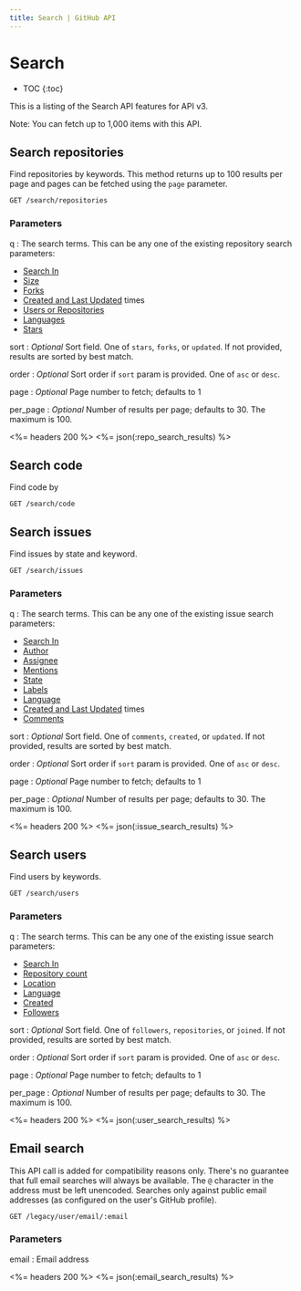 ```yaml
---
title: Search | GitHub API
---
```


# Search

* TOC
{:toc}

This is a listing of the Search API features for API v3.

Note: You can fetch up to 1,000 items with this API.

## Search repositories

Find repositories by keywords. This method returns up to 100 results per page and
pages can be fetched using the `page` parameter.

    GET /search/repositories

### Parameters

q
: The search terms. This can be any one of the existing repository search parameters:
 
   * [Search In](https://help.github.com/articles/searching-repositories#search-in)
   * [Size](https://help.github.com/articles/searching-repositories#size)
   * [Forks](https://help.github.com/articles/searching-repositories#forks)
   * [Created and Last Updated](https://help.github.com/articles/searching-repositories#created-and-last-updated) times  
   * [Users or Repositories](https://help.github.com/articles/searching-repositories#users-organizations-and-repositories)  
   * [Languages](https://help.github.com/articles/searching-repositories#languages)
   * [Stars](https://help.github.com/articles/searching-repositories#stars)

sort
: _Optional_ Sort field. One of `stars`, `forks`, or `updated`. If not
provided, results are sorted by best match.

order
: _Optional_ Sort order if `sort` param is provided. One of `asc` or `desc`.

page
: _Optional_ Page number to fetch; defaults to 1

per_page
: _Optional_ Number of results per page; defaults to 30. The maximum is 100.

<%= headers 200 %>
<%= json(:repo_search_results) %>

## Search code

Find code by 

    GET /search/code

## Search issues

Find issues by state and keyword.

    GET /search/issues

### Parameters

q
: The search terms. This can be any one of the existing issue search parameters:
 
   * [Search In](https://help.github.com/articles/searching-issues#search-in)
   * [Author](https://help.github.com/articles/searching-issues#author)
   * [Assignee](https://help.github.com/articles/searching-issues#assignee)
   * [Mentions](https://help.github.com/articles/searching-issues#mentions)  
   * [State](https://help.github.com/articles/searching-issues#state)  
   * [Labels](https://help.github.com/articles/searching-issues#labels)
   * [Language](https://help.github.com/articles/searching-issues#language)
   * [Created and Last Updated](https://help.github.com/articles/searching-issues#created-and-last-updated) times
   * [Comments](https://help.github.com/articles/searching-issues#comments)  

sort
: _Optional_ Sort field. One of `comments`, `created`, or `updated`. If not
provided, results are sorted by best match.

order
: _Optional_ Sort order if `sort` param is provided. One of `asc` or `desc`.

page
: _Optional_ Page number to fetch; defaults to 1

per_page
: _Optional_ Number of results per page; defaults to 30. The maximum is 100.

<%= headers 200 %>
<%= json(:issue_search_results) %>

## Search users

Find users by keywords.

    GET /search/users

### Parameters

q
: The search terms. This can be any one of the existing issue search parameters:
 
   * [Search In](https://help.github.com/articles/searching-users#search-in)
   * [Repository count](https://help.github.com/articles/searching-users#repository-count)
   * [Location](https://help.github.com/articles/searching-users#location)
   * [Language](https://help.github.com/articles/searching-users#language)
   * [Created](https://help.github.com/articles/searching-users#created)
   * [Followers](https://help.github.com/articles/searching-users#followers)

sort
: _Optional_ Sort field. One of `followers`, `repositories`, or `joined`. If not
provided, results are sorted by best match.

order
: _Optional_ Sort order if `sort` param is provided. One of `asc` or `desc`.

page
: _Optional_ Page number to fetch; defaults to 1

per_page
: _Optional_ Number of results per page; defaults to 30. The maximum is 100.

<%= headers 200 %>
<%= json(:user_search_results) %>

## Email search

This API call is added for compatibility reasons only. There's no guarantee
that full email searches will always be available. The `@` character in the
address must be left unencoded. Searches only against public email addresses
(as configured on the user's GitHub profile).

    GET /legacy/user/email/:email

### Parameters

email
: Email address

<%= headers 200 %>
<%= json(:email_search_results) %>
